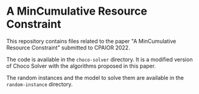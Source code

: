 # A MinCumulative Resource Constraint
This repository contains files related to the paper "A MinCumulative Resource Constraint" submitted to CPAIOR 2022. 

The code is available in the `choco-solver` directory. It is a modified version of Choco Solver with the algorithms proposed in this paper. 

The random instances and the model to solve them are available in the `random-instance` directory.
